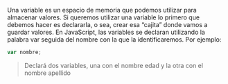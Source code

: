 Una variable es un espacio de memoria que podemos utilizar para almacenar valores. Si queremos utilizar una variable lo primero que debemos hacer es declararla, o sea, crear esa “cajita” donde vamos a guardar valores. 
En JavaScript, las variables se declaran utilizando la palabra var seguida del nombre con la que la identificaremos. Por ejemplo:

```javascript
var nombre;
```

> Declará dos variables, una con el nombre edad y la otra con el nombre apellido
